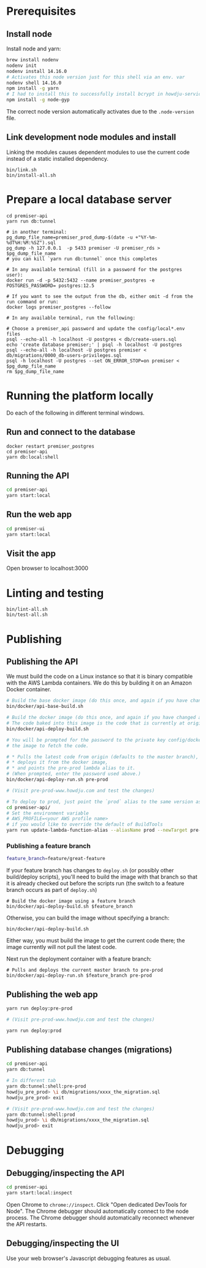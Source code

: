 # Prerequisites

## Install node

Install node and yarn:

```sh
brew install nodenv
nodenv init
nodenv install 14.16.0
# Activates this node version just for this shell via an env. var
nodenv shell 14.16.0
npm install -g yarn
# I had to install this to successfully install bcrypt in howdju-service-common
npm install -g node-gyp
```

The correct node version automatically activates due to the `.node-version` file.

## Link development node modules and install 

Linking the modules causes dependent modules to use the current code instead of a static installed dependency.

```
bin/link.sh
bin/install-all.sh
``` 

# Prepare a local database server

```
cd premiser-api
yarn run db:tunnel

# in another terminal:
pg_dump_file_name=premiser_prod_dump-$(date -u +"%Y-%m-%dT%H:%M:%SZ").sql
pg_dump -h 127.0.0.1  -p 5433 premiser -U premiser_rds > $pg_dump_file_name
# you can kill `yarn run db:tunnel` once this completes

# In any available terminal (fill in a password for the postgres user):
docker run -d -p 5432:5432 --name premiser_postgres -e POSTGRES_PASSWORD= postgres:12.5

# If you want to see the output from the db, either omit -d from the run command or run:
docker logs premiser_postgres --follow

# In any available terminal, run the following:

# Choose a premiser_api password and update the config/local*.env files
psql --echo-all -h localhost -U postgres < db/create-users.sql
echo 'create database premiser;' | psql -h localhost -U postgres
psql --echo-all -h localhost -U postgres premiser < db/migrations/0000_db-users-privileges.sql
psql -h localhost -U postgres --set ON_ERROR_STOP=on premiser < $pg_dump_file_name
rm $pg_dump_file_name
```

# Running the platform locally

Do each of the following in different terminal windows.

## Run and connect to the database 

```
docker restart premiser_postgres
cd premiser-api
yarn db:local:shell
```

## Running the API
```sh
cd premiser-api
yarn start:local
```

## Run the web app
```sh
cd premiser-ui
yarn start:local
```

## Visit the app

Open browser to localhost:3000

# Linting and testing

```
bin/lint-all.sh
bin/test-all.sh
```

# Publishing

## Publishing the API

We must build the code on a Linux instance so that it is binary compatible with the AWS Lambda containers.  We do this
by building it on an Amazon Docker container.

```sh
# Build the base docker image (do this once, and again if you have changed anything with the base image.)
bin/docker/api-base-build.sh

# Build the docker image (do this once, and again if you have changed anything with API deployment.)
# The code baked into this image is the code that is currently at origin.
bin/docker/api-deploy-build.sh

# You will be prompted for the password to the private key config/docker/id_rsa_howdju_readonly, which allows
# the image to fetch the code.

# * Pulls the latest code from origin (defaults to the master branch),
# * deploys it from the docker image,
# * and points the pre-prod lambda alias to it.
# (When prompted, enter the password used above.)
bin/docker/api-deploy-run.sh pre-prod

# (Visit pre-prod-www.howdju.com and test the changes)

# To deploy to prod, just point the `prod` alias to the same version as the `pre-prod` alias
cd premiser-api/
# Set the environment variable
# AWS_PROFILE=<your AWS profile name>
# if you would like to override the default of BuildTools
yarn run update-lambda-function-alias --aliasName prod --newTarget pre-prod
```

### Publishing a feature branch

```sh
feature_branch=feature/great-feature
```

If your feature branch has changes to `deploy.sh` (or possibly other build/deploy scripts), you'll need to build the 
image with that branch so that it is already checked out before the scripts run (the switch to a feature branch occurs 
as part of `deploy.sh`)

```
# Build the docker image using a feature branch 
bin/docker/api-deploy-build.sh $feature_branch
```

Otherwise, you can build the image without specifying a branch:

```
bin/docker/api-deploy-build.sh
```

Either way, you must build the image to get the current code there; the image currently will not pull the latest code.

Next run the deployment container with a feature branch:

```
# Pulls and deploys the current master branch to pre-prod
bin/docker/api-deploy-run.sh $feature_branch pre-prod
```

## Publishing the web app
```sh
yarn run deploy:pre-prod

# (Visit pre-prod-www.howdju.com and test the changes)

yarn run deploy:prod
```

## Publishing database changes (migrations)

```sh
cd premiser-api
yarn db:tunnel

# In different tab
yarn db:tunnel:shell:pre-prod
howdju_pre_prod> \i db/migrations/xxxx_the_migration.sql
howdju_pre_prod> exit

# (Visit pre-prod-www.howdju.com and test the changes)
yarn db:tunnel:shell:prod
howdju_prod> \i db/migrations/xxxx_the_migration.sql
howdju_prod> exit
```

# Debugging

## Debugging/inspecting the API

```sh
cd premiser-api
yarn start:local:inspect
```

Open Chrome to `chrome://inspect`.  Click "Open dedicated DevTools for Node".  The Chrome debugger should automatically
connect to the node process.  The Chrome debugger should automatically reconnect whenever the API restarts.

## Debugging/inspecting the UI

Use your web browser's Javascript debugging features as usual.
